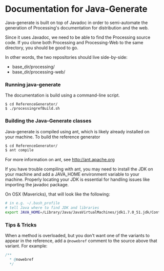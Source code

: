 Documentation for Java-Generate
===============================

Java-generate is built on top of Javadoc in order to semi-automate the
generation of Processing's documentation for distribution and the web.

Since it uses Javadoc, we need to be able to find the Processing source
code. If you clone both Processing and Processing-Web to the same directory,
you should be good to go.

In other words, the two repositories should live side-by-side:

- base_dir/processing/
- base_dir/processing-web/

### Running java-generate
The documentation is build using a command-line script.
```
$ cd ReferenceGenerator/
$ ./processingrefBuild.sh
```

### Building the Java-Generate classes

Java-generate is compiled using ant, which is likely already installed on your machine.
To build the reference generator

```bash
$ cd ReferenceGenerator/
$ ant compile
```

For more information on ant, see http://ant.apache.org

If you have trouble compiling with ant, you may need to install the JDK on your machine
and add a JAVA_HOME environment variable to your machine. Properly locating your JDK is
essential for handling issues like importing the javadoc package.

On OSX (Mavericks), that will look like the following:
```bash
# in e.g. ~/.bash_profile
# tell Java where to find JDK and libraries
export JAVA_HOME=/Library/Java/JavaVirtualMachines/jdk1.7.0_51.jdk/Contents/Home
```

### Tips & Tricks

When a method is overloaded, but you don't want one of the variants to appear in the reference, add a `@nowebref` comment to the source above that variant.  For example:

```java
/**
  * @nowebref
  */
```